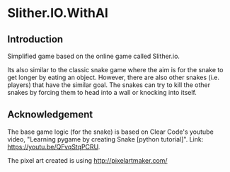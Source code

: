 # Slither.IO.WithAI

## Introduction
Simplified game based on the online game called Slither.io. 

Its also similar to the classic snake game where the aim is for the snake to get longer by eating an object.
However, there are also other snakes (i.e. players) that have the similar goal. The snakes can try to kill the
other snakes by forcing them to head into a wall or knocking into itself.

## Acknowledgement
The base game logic (for the snake) is based on Clear Code's youtube video, "Learning pygame by creating Snake [python tutorial]".
Link: https://youtu.be/QFvqStqPCRU. 

The pixel art created is using http://pixelartmaker.com/
